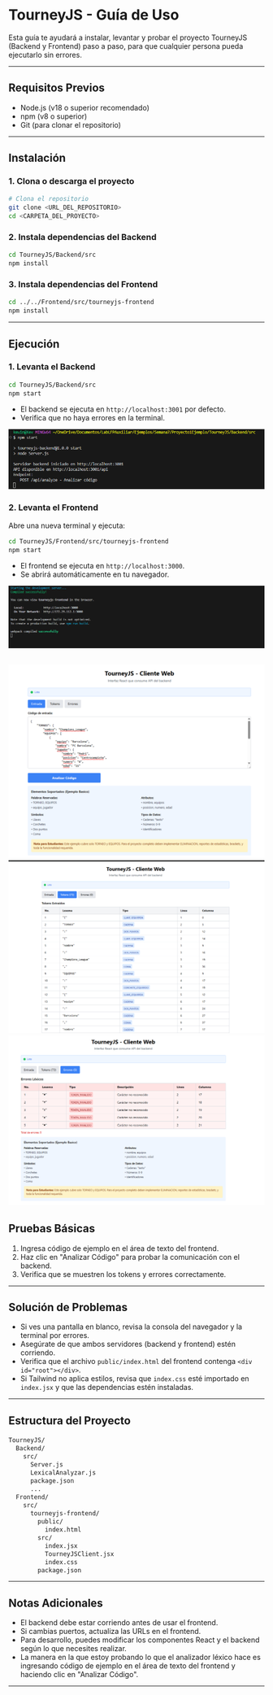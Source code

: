 # TourneyJS - Guía de Uso

Esta guía te ayudará a instalar, levantar y probar el proyecto TourneyJS (Backend y Frontend) paso a paso, para que cualquier persona pueda ejecutarlo sin errores.

---

## Requisitos Previos
- Node.js (v18 o superior recomendado)
- npm (v8 o superior)
- Git (para clonar el repositorio)

---

## Instalación

### 1. Clona o descarga el proyecto

```bash
# Clona el repositorio
git clone <URL_DEL_REPOSITORIO>
cd <CARPETA_DEL_PROYECTO>
```

### 2. Instala dependencias del Backend

```bash
cd TourneyJS/Backend/src
npm install
```

### 3. Instala dependencias del Frontend

```bash
cd ../../Frontend/src/tourneyjs-frontend
npm install
```

---

## Ejecución

### 1. Levanta el Backend

```bash
cd TourneyJS/Backend/src
npm start
```

- El backend se ejecuta en `http://localhost:3001` por defecto.
- Verifica que no haya errores en la terminal.

![](./TourneyJS/imgs/Backend.png)

### 2. Levanta el Frontend

Abre una nueva terminal y ejecuta:

```bash
cd TourneyJS/Frontend/src/tourneyjs-frontend
npm start
```

- El frontend se ejecuta en `http://localhost:3000`.
- Se abrirá automáticamente en tu navegador.

![](./TourneyJS/imgs/Frontend.png)

![](./TourneyJS/imgs/InterfazGrafica.png)
![](./TourneyJS/imgs/Tokens.png)
![](./TourneyJS/imgs/Errores.png)
---

## Pruebas Básicas

1. Ingresa código de ejemplo en el área de texto del frontend.
2. Haz clic en "Analizar Código" para probar la comunicación con el backend.
3. Verifica que se muestren los tokens y errores correctamente.

---

## Solución de Problemas

- Si ves una pantalla en blanco, revisa la consola del navegador y la terminal por errores.
- Asegúrate de que ambos servidores (backend y frontend) estén corriendo.
- Verifica que el archivo `public/index.html` del frontend contenga `<div id="root"></div>`.
- Si Tailwind no aplica estilos, revisa que `index.css` esté importado en `index.jsx` y que las dependencias estén instaladas.

---

## Estructura del Proyecto

```
TourneyJS/
  Backend/
    src/
      Server.js
      LexicalAnalyzar.js
      package.json
      ...
  Frontend/
    src/
      tourneyjs-frontend/
        public/
          index.html
        src/
          index.jsx
          TourneyJSClient.jsx
          index.css
        package.json
```

---

## Notas Adicionales
- El backend debe estar corriendo antes de usar el frontend.
- Si cambias puertos, actualiza las URLs en el frontend.
- Para desarrollo, puedes modificar los componentes React y el backend según lo que necesites realizar.
- La manera en la que estoy probando lo que el analizador léxico hace es ingresando código de ejemplo en el área de texto del frontend y haciendo clic en "Analizar Código". 
---
